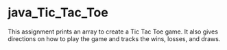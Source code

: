 # java_Tic_Tac_Toe
This assignment prints an array to create a Tic Tac Toe game.
It also gives directions on how to play the game and 
tracks the wins, losses, and draws.
